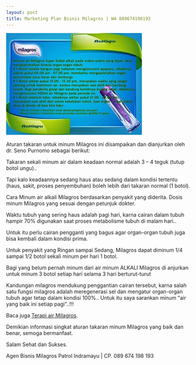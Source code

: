 ```yaml
---
layout: post
title: Marketing Plan Bisnis Milagros | WA 089674198193
---
```


![alt text](https://raw.githubusercontent.com/milagrospatrol/milagrospatrol.github.io/master/images/aturan-minum.jpg "aturan-minum")

Aturan takaran untuk minum Milagros ini disampaikan dan dianjurkan oleh dr. Seno Purnomo sebagai berikut:

Takaran sekali minum air dalam keadaan normal adalah 3 – 4 teguk (tutup botol ungu).. 

Tapi kalo keadaannya sedang haus atau sedang dalam kondisi tertentu (haus, sakit, proses penyembuhan) boleh lebih dari takaran normal (1 botol). 

Cara Minum air alkali Milagros berdasarkan penyakit yang diderita. Dosis minum Milagros yang sesuai dengan petunjuk dokter.

Waktu tubuh yang sering haus adalah pagi hari, karna cairan dalam tubuh hampir 70% digunakan saat proses metabolisme tubuh di malam hari.. 

Untuk itu perlu cairan pengganti yang bagus agar organ-organ tubuh juga bisa kembali dalam kondisi prima.

Untuk penyakit yang Ringan sampai Sedang, Milagros dapat diminum 1/4 sampai 1/2 botol sekali minum per hari 1 botol. 

Bagi yang belum pernah minum dari air minum ALKALI Milagros di anjurkan untuk minum 3 botol setiap hari selama 3 hari berturut-turut

Kandungan milagros mendukung penggantian cairan tersebut, karna salah satu fungsi milagros adalah meregenerasi sel dan mengatur organ-organ tubuh agar tetap dalam kondisi 100%.. Untuk itu saya sarankan minum “air yang baik ini setiap pagi”..!!!

Baca juga [Terapi air Milagros](https://www.airterapikesehatanow-mret.com/2017/09/bagaimanakah-sebaiknya-terapi-minum-air.html).

Demikian informasi singkat aturan takaran minum Milagros yang baik dan benar, semoga bermanfaat.

Salam Sehat dan Sukses.

Agen Bisnis Milagros Patrol Indramayu | CP. 089 674 198 193

